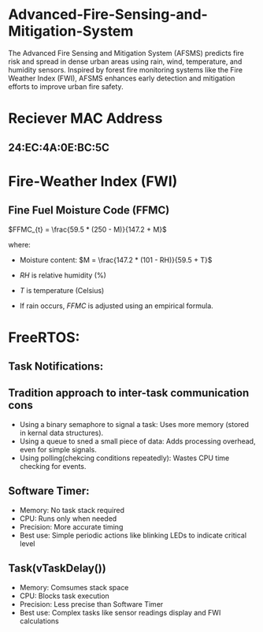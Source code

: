 # Advanced-Fire-Sensing-and-Mitigation-System
The Advanced Fire Sensing and Mitigation System (AFSMS) predicts fire risk and spread in dense urban areas using rain, wind, temperature, and humidity sensors. Inspired by forest fire monitoring systems like the Fire Weather Index (FWI), AFSMS enhances early detection and mitigation efforts to improve urban fire safety.

# Reciever MAC Address
## 24:EC:4A:0E:BC:5C

# Fire-Weather Index (FWI)
## Fine Fuel Moisture Code (FFMC)
$FFMC_{t} = \frac{59.5 * (250 - M)}{147.2 + M}$

where:

-   Moisture content: $M = \frac{147.2 * (101 - RH)}{59.5 + T}$

-   $RH$ is relative humidity (%)

-   $T$ is temperature (Celsius)

-   If rain occurs, $FFMC$ is adjusted using an empirical formula.


# FreeRTOS:
## Task Notifications:
## Tradition approach to inter-task communication cons
* Using a binary semaphore to signal a task: Uses more memory (stored in kernal data structures).
* Using a queue to sned a small piece of data: Adds processing overhead, even for simple signals.
* Using polling(chekcing conditions repeatedly): Wastes CPU time checking for events.

## Software Timer:
* Memory: No task stack required
* CPU: Runs only when needed  
* Precision: More accurate timing  
* Best use: Simple periodic actions like blinking LEDs to indicate critical level  

## Task(vTaskDelay())
* Memory: Comsumes stack space  
* CPU: Blocks task execution  
* Precision: Less precise than Software Timer  
* Best use: Complex tasks like sensor readings display and FWI calculations  





